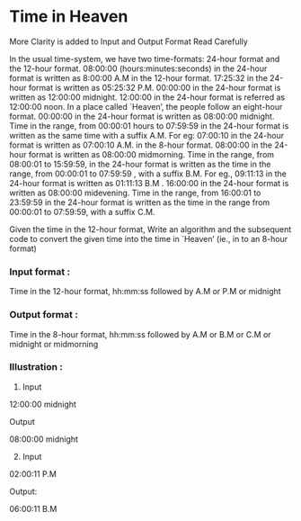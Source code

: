 # Time in Heaven

More Clarity is added to Input and Output Format Read Carefully

In the usual time-system, we have two time-formats: 24-hour format and the 12-hour format. 08:00:00 (hours:minutes:seconds) in the 24-hour format is written as 8:00:00 A.M in the 12-hour format. 17:25:32 in the 24-hour format is written as 05:25:32 P.M. 00:00:00 in the 24-hour format is written as 12:00:00 midnight. 12:00:00 in the 24-hour format is referred as 12:00:00 noon. In a place called `Heaven’, the people follow an eight-hour format. 00:00:00 in the 24-hour format is written as 08:00:00 midnight. Time in the range, from 00:00:01 hours to 07:59:59 in the 24-hour format is written as the same time with a suffix A.M. For eg: 07:00:10 in the 24-hour format is written as 07:00:10 A.M. in the 8-hour format. 08:00:00 in the 24-hour format is written as 08:00:00 midmorning. Time in the range, from 08:00:01 to 15:59:59, in the 24-hour format is written as the time in the range, from 00:00:01 to 07:59:59 , with a suffix B.M. For eg., 09:11:13 in the 24-hour format is written as 01:11:13 B.M . 16:00:00 in the 24-hour format is written as 08:00:00 midevening. Time in the range, from 16:00:01 to 23:59:59 in the 24-hour format is written as the time in the range from 00:00:01 to 07:59:59, with a suffix C.M.

Given the time in the 12-hour format, Write an algorithm and the subsequent code to convert the given time into the time in `Heaven’ (ie., in to an 8-hour format)

### Input format :

Time in the 12-hour format, hh:mm:ss followed by A.M or P.M or midnight

### Output format :

Time in the 8-hour format, hh:mm:ss followed by A.M or B.M or C.M or midnight or midmorning

### Illustration :

1. Input

12:00:00 midnight

Output

08:00:00 midnight

2. Input

02:00:11 P.M

Output:

06:00:11 B.M
